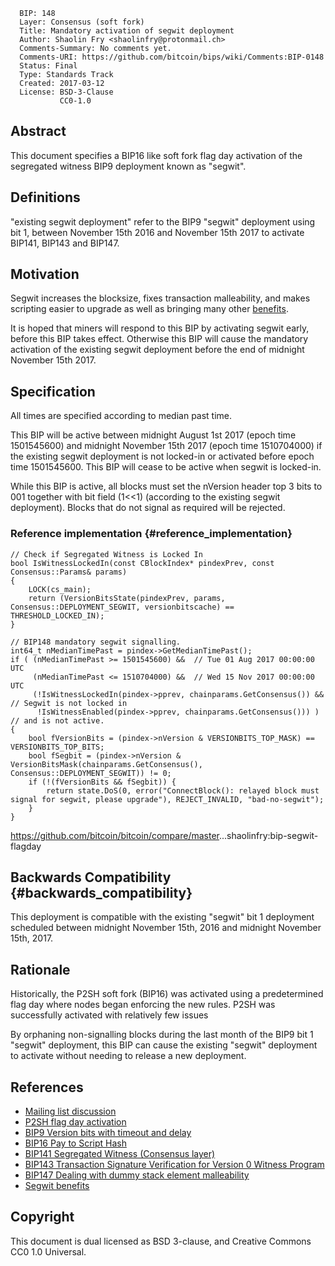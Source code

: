       BIP: 148
      Layer: Consensus (soft fork)
      Title: Mandatory activation of segwit deployment
      Author: Shaolin Fry <shaolinfry@protonmail.ch>
      Comments-Summary: No comments yet.
      Comments-URI: https://github.com/bitcoin/bips/wiki/Comments:BIP-0148
      Status: Final
      Type: Standards Track
      Created: 2017-03-12
      License: BSD-3-Clause
               CC0-1.0

## Abstract

This document specifies a BIP16 like soft fork flag day activation of
the segregated witness BIP9 deployment known as \"segwit\".

## Definitions

\"existing segwit deployment\" refer to the BIP9 \"segwit\" deployment
using bit 1, between November 15th 2016 and November 15th 2017 to
activate BIP141, BIP143 and BIP147.

## Motivation

Segwit increases the blocksize, fixes transaction malleability, and
makes scripting easier to upgrade as well as bringing many other
[benefits](https://bitcoincore.org/en/2016/01/26/segwit-benefits/).

It is hoped that miners will respond to this BIP by activating segwit
early, before this BIP takes effect. Otherwise this BIP will cause the
mandatory activation of the existing segwit deployment before the end of
midnight November 15th 2017.

## Specification

All times are specified according to median past time.

This BIP will be active between midnight August 1st 2017 (epoch time
1501545600) and midnight November 15th 2017 (epoch time 1510704000) if
the existing segwit deployment is not locked-in or activated before
epoch time 1501545600. This BIP will cease to be active when segwit is
locked-in.

While this BIP is active, all blocks must set the nVersion header top 3
bits to 001 together with bit field (1\<\<1) (according to the existing
segwit deployment). Blocks that do not signal as required will be
rejected.

### Reference implementation {#reference_implementation}

    // Check if Segregated Witness is Locked In
    bool IsWitnessLockedIn(const CBlockIndex* pindexPrev, const Consensus::Params& params)
    {
        LOCK(cs_main);
        return (VersionBitsState(pindexPrev, params, Consensus::DEPLOYMENT_SEGWIT, versionbitscache) == THRESHOLD_LOCKED_IN);
    }

    // BIP148 mandatory segwit signalling.
    int64_t nMedianTimePast = pindex->GetMedianTimePast();
    if ( (nMedianTimePast >= 1501545600) &&  // Tue 01 Aug 2017 00:00:00 UTC
         (nMedianTimePast <= 1510704000) &&  // Wed 15 Nov 2017 00:00:00 UTC
         (!IsWitnessLockedIn(pindex->pprev, chainparams.GetConsensus()) &&  // Segwit is not locked in
          !IsWitnessEnabled(pindex->pprev, chainparams.GetConsensus())) )   // and is not active.
    {
        bool fVersionBits = (pindex->nVersion & VERSIONBITS_TOP_MASK) == VERSIONBITS_TOP_BITS;
        bool fSegbit = (pindex->nVersion & VersionBitsMask(chainparams.GetConsensus(), Consensus::DEPLOYMENT_SEGWIT)) != 0;
        if (!(fVersionBits && fSegbit)) {
            return state.DoS(0, error("ConnectBlock(): relayed block must signal for segwit, please upgrade"), REJECT_INVALID, "bad-no-segwit");
        }
    }

<https://github.com/bitcoin/bitcoin/compare/master>\...shaolinfry:bip-segwit-flagday

## Backwards Compatibility {#backwards_compatibility}

This deployment is compatible with the existing \"segwit\" bit 1
deployment scheduled between midnight November 15th, 2016 and midnight
November 15th, 2017.

## Rationale

Historically, the P2SH soft fork (BIP16) was activated using a
predetermined flag day where nodes began enforcing the new rules. P2SH
was successfully activated with relatively few issues

By orphaning non-signalling blocks during the last month of the BIP9 bit
1 \"segwit\" deployment, this BIP can cause the existing \"segwit\"
deployment to activate without needing to release a new deployment.

## References

-   [Mailing list
    discussion](https://lists.linuxfoundation.org/pipermail/bitcoin-dev/2017-March/013714.html)
-   [P2SH flag day
    activation](https://github.com/bitcoin/bitcoin/blob/v0.6.0/src/main.cpp#L1281-L1283)
-   [BIP9 Version bits with timeout and
    delay](bip-0009.mediawiki "wikilink")
-   [BIP16 Pay to Script Hash](bip-0016.mediawiki "wikilink")
-   [BIP141 Segregated Witness (Consensus
    layer)](bip-0141.mediawiki "wikilink")
-   [BIP143 Transaction Signature Verification for Version 0 Witness
    Program](bip-0143.mediawiki "wikilink")
-   [BIP147 Dealing with dummy stack element
    malleability](bip-0147.mediawiki "wikilink")
-   [Segwit
    benefits](https://bitcoincore.org/en/2016/01/26/segwit-benefits/)

## Copyright

This document is dual licensed as BSD 3-clause, and Creative Commons CC0
1.0 Universal.
